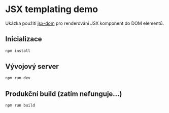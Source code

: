 # JSX templating demo
Ukázka použití [jsx-dom](https://github.com/alex-kinokon/jsx-dom) pro renderování JSX komponent do DOM elementů.

## Inicializace
```sh
npm install
```

## Vývojový server
```sh
npm run dev
```


## Produkční build (zatím nefunguje…)
```sh
npm run build
```
